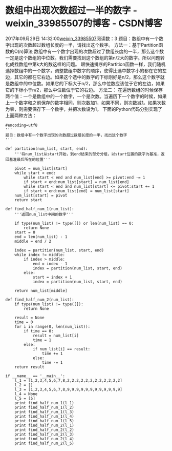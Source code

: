 # 数组中出现次数超过一半的数字 - weixin_33985507的博客 - CSDN博客
2017年09月29日 14:32:00[weixin_33985507](https://me.csdn.net/weixin_33985507)阅读数：3
题目：数组中有一个数字出现的次数超过数组长度的一半，请找出这个数字。
方法一：基于Partition函数的O(n)算法
数组中有一个数字出现的次数超过了数组长度的一半，那么这个数一定是这个数组的中位数。我们需要找到这个数组的第n/2大的数字。所以问题转化成找数组中第k大的数这样的问题。
跟快速排序的Partition函数一样，我们随机选择数组中的一个数字，调整数组中数字的顺序，使得比选中数字小的都在它的左边，其它的都在它右边。如果这个选中的数字的下标刚好是n/2，那么这个数字就是数组中的中位数。如果它的下标大于n/2，那么中位数应该位于它的左边，如果它的下标小于n/2，那么中位数位于它的右边。
方法二：
在遍历数组的时候保存两个值：一个是数组中的一个数字，一个是次数。当遍历下一个数字的时候，如果上一个数字和之前保存的数字相同，则次数加1，如果不同，则次数减1。如果次数为零，则需要保存下一个数字，并把次数设为1。
下面的Python代码分别实现了上面两种方法：
```
#encoding=utf8
'''
题目：数组中有一个数字出现的次数超过数组长度的一半，找出这个数字
'''
 
def partition(num_list, start, end):
    '''将num_list从start开始，到end结束的部分分组，以start位置的数字为基准，返回基准最后所在的位置'''
    
    pivot = num_list[start]
    while start < end:
        while start < end and num_list[end] >= pivot:end -= 1
        if start < end:num_list[start] = num_list[end]
        while start < end and num_list[start] <= pivot:start += 1
        if start < end:num_list[end] = num_list[start]
    num_list[start] = pivot
    return start
        
def find_half_num_1(num_list):
    '''返回num_list中间的数字'''
    
    if type(num_list) != type([]) or len(num_list) == 0:
        return None
    start = 0
    end = len(num_list) - 1
    middle = end / 2
    
    index = partition(num_list, start, end)
    while index != middle:
        if index > middle:
            end = index - 1
            index = partition(num_list, start, end)
        else:
            start = index + 1
            index = partition(num_list, start, end)
            
    return num_list[middle]
 
def find_half_num_2(num_list):
    if type(num_list) != type([]):
        return None
    
    result = None
    time = 0
    for i in range(0, len(num_list)):
        if time == 0:
            result = num_list[i]
            time = 1
        else:
            if num_list[i] == result:
                time += 1
            else:
                time -= 1
    return result
 
if __name__ == '__main__':
    l_1 = [1,2,3,4,5,6,7,8,2,2,2,2,2,2,2,2,2,2,2,2]
    l_2 = []
    l_3 = [1,2,3,4,5,6,7,8,9,9,9,9,9,9,9,9,9,9,9,9]
    l_4 = None
    l_5 = [5]
    print find_half_num_1(l_1)
    print find_half_num_1(l_2)
    print find_half_num_1(l_3)
    print find_half_num_1(l_4)
    print find_half_num_1(l_5)
    print find_half_num_2(l_1)
    print find_half_num_2(l_2)
    print find_half_num_2(l_3)
    print find_half_num_2(l_4)
    print find_half_num_2(l_5)
```
